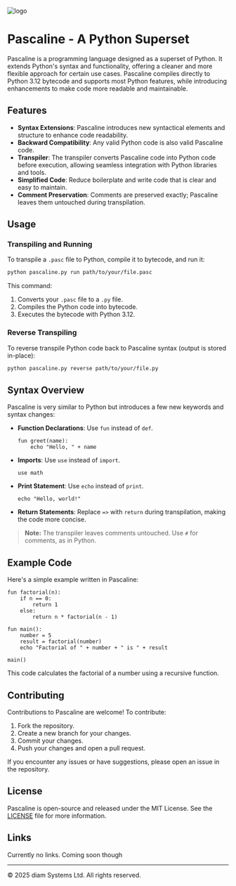 ![logo](https://github.com/user-attachments/assets/ffce45b2-bd9f-4908-a67c-182b1c9beef9)

# Pascaline - A Python Superset

Pascaline is a programming language designed as a superset of Python. It extends Python's syntax and functionality, offering a cleaner and more flexible approach for certain use cases. Pascaline compiles directly to Python 3.12 bytecode and supports most Python features, while introducing enhancements to make code more readable and maintainable.

## Features

- **Syntax Extensions**: Pascaline introduces new syntactical elements and structure to enhance code readability.
- **Backward Compatibility**: Any valid Python code is also valid Pascaline code.
- **Transpiler**: The transpiler converts Pascaline code into Python code before execution, allowing seamless integration with Python libraries and tools.
- **Simplified Code**: Reduce boilerplate and write code that is clear and easy to maintain.
- **Comment Preservation**: Comments are preserved exactly; Pascaline leaves them untouched during transpilation.

## Usage

### Transpiling and Running

To transpile a `.pasc` file to Python, compile it to bytecode, and run it:

```bash
python pascaline.py run path/to/your/file.pasc
```

This command:
1. Converts your `.pasc` file to a `.py` file.
2. Compiles the Python code into bytecode.
3. Executes the bytecode with Python 3.12.

### Reverse Transpiling

To reverse transpile Python code back to Pascaline syntax (output is stored in-place):

```bash
python pascaline.py reverse path/to/your/file.py
```

## Syntax Overview

Pascaline is very similar to Python but introduces a few new keywords and syntax changes:

- **Function Declarations**: Use `fun` instead of `def`.
  
  ```pascaline
  fun greet(name):
      echo "Hello, " + name
  ```

- **Imports**: Use `use` instead of `import`.

  ```pascaline
  use math
  ```

- **Print Statement**: Use `echo` instead of `print`.

  ```pascaline
  echo "Hello, world!"
  ```

- **Return Statements**: Replace `=>` with `return` during transpilation, making the code more concise.

> **Note:** The transpiler leaves comments untouched. Use `#` for comments, as in Python.

## Example Code

Here's a simple example written in Pascaline:

```pascaline
fun factorial(n):
    if n == 0:
        return 1
    else:
        return n * factorial(n - 1)

fun main():
    number = 5
    result = factorial(number)
    echo "Factorial of " + number + " is " + result

main()
```

This code calculates the factorial of a number using a recursive function.

## Contributing

Contributions to Pascaline are welcome! To contribute:

1. Fork the repository.
2. Create a new branch for your changes.
3. Commit your changes.
4. Push your changes and open a pull request.

If you encounter any issues or have suggestions, please open an issue in the repository.

## License

Pascaline is open-source and released under the MIT License. See the [LICENSE](LICENSE) file for more information.

## Links

Currently no links. Coming soon though

---

© 2025 diam Systems Ltd. All rights reserved.
